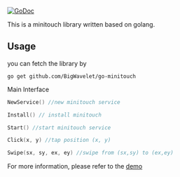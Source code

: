 
[![GoDoc](https://godoc.org/github.com/BigWavelet/go-minitouch?status.svg)](https://godoc.org/github.com/BigWavelet/go-minitouch)

This is a minitouch library written based on golang.



## Usage

you can fetch the library by
```shell
go get github.com/BigWavelet/go-minitouch
```

Main Interface
```go
NewService() //new minitouch service

Install() // install minitouch

Start() //start minitouch service

Click(x, y) //tap position (x, y)

Swipe(sx, sy, ex, ey) //swipe from (sx,sy) to (ex,ey)
```

For more information, please refer to the [demo](/demo/main.go)
